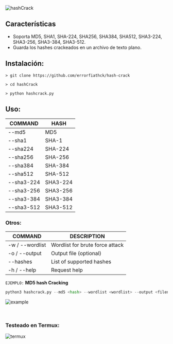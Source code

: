 ![hashCrack](https://user-images.githubusercontent.com/75953873/176808767-e76632dd-1118-4c80-a483-f361a9e07887.png)

## Características
- Soporta MD5, SHA1, SHA-224, SHA256, SHA384, SHA512, SHA3-224, SHA3-256, SHA3-384, SHA3-512.
- Guarda los hashes crackeados en un archivo de texto plano.


## Instalación:
```
> git clone https://github.com/errorfiathck/hash-crack

> cd hashCrack

> python hashcrack.py
```

## Uso:
| COMMAND | HASH |
| ------------- | ------------- |
| --md5 | MD5  |
| --sha1  | SHA-1  |
| --sha224  | SHA-224  |
| --sha256  | SHA-256  |
| --sha384  | SHA-384  |
| --sha512  | SHA-512  |
| --sha3-224  | SHA3-224  |
| --sha3-256  | SHA3-256  |
| --sha3-384  | SHA3-384  |
| --sha3-512  | SHA3-512  |

### Otros:
| COMMAND | DESCRIPTION |
| ------------- | ------------- |
| -w / --wordlist | Wordlist for brute force attack |
| -o / --output | Output file (optional) |
| --hashes | List of supported hashes |
| -h / --help | Request help |

`EJEMPLO:` **MD5 hash Cracking**

```python
python3 hashcrack.py --md5 <hash> --wordlist <wordlist> --output <filename>
```
![example](https://user-images.githubusercontent.com/75953873/176811897-461b7e79-cbf4-45a0-a3bb-e608cf17cc82.png)

</br>

### Testeado en Termux:

![termux](https://user-images.githubusercontent.com/75953873/182391371-8c6cbaa9-88d7-4a31-ba29-1a9e5a12fa16.jpg)
